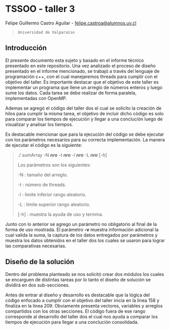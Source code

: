 # TSSOO - taller 3

Felipe Guillermo Castro Aguilar - <felipe.castroa@alumnos.uv.cl>

>`Universidad de Valparaíso`

## Introducción
El presente documento esta sujeto y basado en el informe técnico presentado en este repositorio. 
Una vez analizado el proceso de diseño presentado en el informe mencionado, se trabajó a través del lenguaje de programación c++, con el cual manejaremos threads para cumplir con el objetivo del taller. Es importante destacar que el objetivo de este taller es implementar un programa que llene un arreglo de números enteros y luego sume los datos. Cada tarea se debe realizar de forma paralela, implementadas con OpenMP.

Ademas se agregó el código del taller dos el cual se solicito la creación de hilos para cumplir la misma tarea, el objetivo de incluir dicho código es solo para comparar los tiempos de ejecución y llegar a una conclución luego de visualizar y analisar los tiempos.

Es destacable mencionar que para la ejecución del código se debe ejecutar con los parámetros necesarios para su correcta implementación. La manera de ejecutar el código es la siguiente:

> ./ sumArray -N **_nro_** -t  **_nro_** -l  **_nro_** -L  **_nro_** [-h]
>
>Los parámetros son los siguientes:
>
>-N : tamaño del arreglo.
>
>-t : número de threads.
>
>-l : limite inferior rango aleatorio.
>
>-L : límite superior rango aleatorio.
>
>[-h] : muestra la ayuda de uso y termina. 
>
Junto con lo anterior se agrego un parámetro no obligatorio al final de la forma de uso mostrada. El parámetro **-v** muestra información adicional la cual valida la suma, la captura de los datos entregados por parámetros y muestra los datos obtenidos en el taller dos los cuales se usaron para lograr las comparativas necesarias.

## Diseño de la solución

Dentro del problema planteado se nos solicitó crear dos módulos los cuales se encarguen de distintas tareas por lo tanto el diseño de solución se dividirá en dos sub-secciones.

Antes de entrar al diseño y desarrollo es destacable que la lógica del código enfocado a cumplir con el objetivo del taller inicia en la linea 158 y finaliza en la linea 209. Obviamente presenta vectores, variables y arreglos compartidos con los otras secciones. El código fuera de ese rango corresponde al desarrollo del taller dos el cual nos ayuda a comparar los tiempos de ejecución para llegar a una conclución consolidada.

